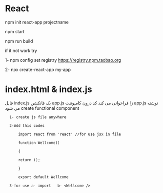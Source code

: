 # React

npm init react-app projectname

npm start

npm run build

if it not work try

  1- npm config set registry https://registry.npm.taobao.org
  
  2- npx create-react-app my-app
  
 # index.html & index.js
 
 فایل index.js یک فانکشن app.js زا فراخوانی می کند کد درون کامپوننت app.js نوشته می شود
    create functional component
      
      1- create js file anywhere
 
      2-Add this codes
      
          import react from 'react' //for use jsx in file
          
          function Wellcome()
          
          {
          
          return ();
          
          }
          
          export default Wellcome
          
      3-for use a- import   b- <Wellcome />
          
  
  
